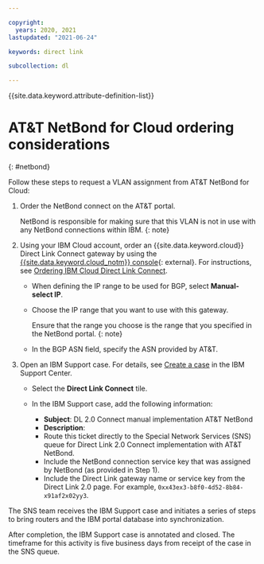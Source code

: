 ```yaml
---

copyright:
  years: 2020, 2021
lastupdated: "2021-06-24"

keywords: direct link

subcollection: dl

---
```


{{site.data.keyword.attribute-definition-list}}

# AT&T NetBond for Cloud ordering considerations
{: #netbond}

Follow these steps to request a VLAN assignment from AT&T NetBond for Cloud:

1. Order the NetBond connect on the AT&T portal.

   NetBond is responsible for making sure that this VLAN is not in use with any NetBond connections within IBM.
   {: note}
   
1. Using your IBM Cloud account, order an {{site.data.keyword.cloud}} Direct Link Connect gateway by using the [{{site.data.keyword.cloud_notm}} console](/login){: external}. For instructions, see [Ordering IBM Cloud Direct Link Connect](/docs/dl?topic=dl-how-to-order-ibm-cloud-dl-connect).

   * When defining the IP range to be used for BGP, select **Manual-select IP**.
   * Choose the IP range that you want to use with this gateway.

      Ensure that the range you choose is the range that you specified in the NetBond portal.
      {: note}

   * In the BGP ASN field, specify the ASN provided by AT&T.

1. Open an IBM Support case. For details, see [Create a case](/unifiedsupport/cases/add) in the IBM Support Center.

   * Select the **Direct Link Connect** tile.
   * In the IBM Support case, add the following information:

      * **Subject**: DL 2.0 Connect manual implementation AT&T NetBond
      * **Description**:
      * Route this ticket directly to the Special Network Services (SNS) queue for Direct Link 2.0 Connect implementation with AT&T NetBond.
      * Include the NetBond connection service key that was assigned by NetBond (as provided in Step 1).
      * Include the Direct Link gateway name or service key from the Direct Link 2.0 page. For example, `0xx43ex3-b8f0-4d52-8b84-x91af2x02yy3`.

The SNS team receives the IBM Support case and initiates a series of steps to bring routers and the IBM portal database into synchronization.

After completion, the IBM Support case is annotated and closed. The timeframe for this activity is five business days from receipt of the case in the SNS queue.
